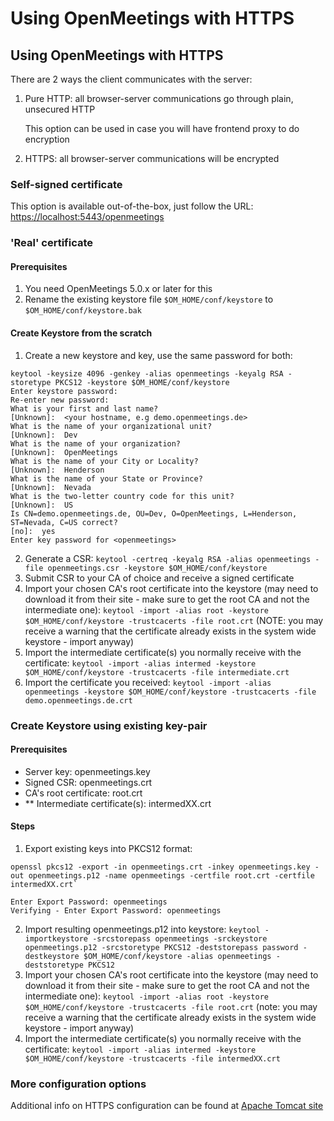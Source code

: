 <!--
Licensed under the Apache License, Version 2.0 (the "License") http://www.apache.org/licenses/LICENSE-2.0
-->

# Using OpenMeetings with HTTPS

## Using OpenMeetings with HTTPS

There are 2 ways the client communicates with the server:

1. Pure HTTP: all browser-server communications go through plain, unsecured HTTP

    This option can be used in case you will have frontend proxy to do encryption
2. HTTPS: all browser-server communications will be encrypted

### Self-signed certificate

This option is available out-of-the-box, just follow the URL: [https://localhost:5443/openmeetings](https://localhost:5443/openmeetings)

### 'Real' certificate
#### Prerequisites
1. You need OpenMeetings 5.0.x or later for this
1. Rename the existing keystore file `$OM_HOME/conf/keystore` to `$OM_HOME/conf/keystore.bak`

#### Create Keystore from the scratch
1. Create a new keystore and key, use the same password for both:

```
keytool -keysize 4096 -genkey -alias openmeetings -keyalg RSA -storetype PKCS12 -keystore $OM_HOME/conf/keystore
Enter keystore password:
Re-enter new password:
What is your first and last name?
[Unknown]:  <your hostname, e.g demo.openmeetings.de>
What is the name of your organizational unit?
[Unknown]:  Dev
What is the name of your organization?
[Unknown]:  OpenMeetings
What is the name of your City or Locality?
[Unknown]:  Henderson
What is the name of your State or Province?
[Unknown]:  Nevada
What is the two-letter country code for this unit?
[Unknown]:  US
Is CN=demo.openmeetings.de, OU=Dev, O=OpenMeetings, L=Henderson, ST=Nevada, C=US correct?
[no]:  yes
Enter key password for <openmeetings>
```

2. Generate a CSR: `keytool -certreq -keyalg RSA -alias openmeetings -file openmeetings.csr -keystore $OM_HOME/conf/keystore`
3. Submit CSR to your CA of choice and receive a signed certificate
4. Import your chosen CA's root certificate into the keystore (may need to download it from their site - make sure to get the root CA and not the intermediate one): `keytool -import -alias root -keystore $OM_HOME/conf/keystore -trustcacerts -file root.crt` (NOTE: you may receive a warning that the certificate already exists in the system wide keystore - import anyway)
5. Import the intermediate certificate(s) you normally receive with the certificate: `keytool -import -alias intermed -keystore $OM_HOME/conf/keystore -trustcacerts -file intermediate.crt`
6. Import the certificate you received: `keytool -import -alias openmeetings -keystore $OM_HOME/conf/keystore -trustcacerts -file demo.openmeetings.de.crt`

### Create Keystore using existing key-pair
#### Prerequisites
- Server key: openmeetings.key
- Signed CSR: openmeetings.crt
- CA's root certificate: root.crt
- ** Intermediate certificate(s): intermedXX.crt

#### Steps
1. Export existing keys into PKCS12 format:

```
openssl pkcs12 -export -in openmeetings.crt -inkey openmeetings.key -out openmeetings.p12 -name openmeetings -certfile root.crt -certfile intermedXX.crt`

Enter Export Password: openmeetings
Verifying - Enter Export Password: openmeetings
```
2. Import resulting openmeetings.p12 into keystore: `keytool -importkeystore -srcstorepass openmeetings -srckeystore openmeetings.p12 -srcstoretype PKCS12 -deststorepass password -destkeystore $OM_HOME/conf/keystore -alias openmeetings -deststoretype PKCS12`
3. Import your chosen CA's root certificate into the keystore (may need to download it from their site - make sure to get the root CA and not the intermediate one): `keytool -import -alias root -keystore $OM_HOME/conf/keystore -trustcacerts -file root.crt` (note: you may receive a warning that the certificate already exists in the system wide keystore - import anyway)
4. Import the intermediate certificate(s) you normally receive with the certificate: `keytool -import -alias intermed -keystore $OM_HOME/conf/keystore -trustcacerts -file intermedXX.crt`

### More configuration options

Additional info on HTTPS configuration can be found at [Apache Tomcat site](https://tomcat.apache.org/tomcat-9.0-doc/ssl-howto.html)
